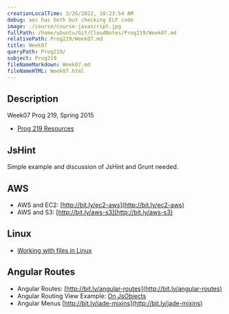 ```yaml
---
creationLocalTime: 3/26/2022, 10:23:54 AM
debug: aec has both but checking ELF code
image: ./course/course-javascript.jpg
fullPath: /home/ubuntu/Git/CloudNotes/Prog219/Week07.md
relativePath: Prog219/Week07.md
title: Week07
queryPath: Prog219/
subject: Prog219
fileNameMarkdown: Week07.md
fileNameHTML: Week07.html
---
```



<!-- toc -->
<!-- tocstop -->

## Description

Week07 Prog 219, Spring 2015

- [Prog 219 Resources][p219res]

[p219res]:http://www.ccalvert.net/books/CloudNotes/Prog219/Prog219-Resources.html

## JsHint

Simple example and discussion of JsHint and Grunt needed.

## AWS

- AWS and EC2: [http://bit.ly/ec2-aws](http://bit.ly/ec2-aws)
- AWS and S3: [http://bit.ly/aws-s3](http://bit.ly/aws-s3)

## Linux

- [Working with files in Linux][linuxFiles]

[linuxFiles]:http://www.elvenware.com/charlie/os/linux/LinuxFiles.html

## Angular Routes

- Angular Routes: [http://bit.ly/angular-routes](http://bit.ly/angular-routes)
- Angular Routing View Example: [On JsObjects](https://github.com/charliecalvert/JsObjects/tree/master/JavaScript/Design/AngularRoutingView)
- Angular Menus [http://bit.ly/jade-mixins](http://bit.ly/jade-mixins)

